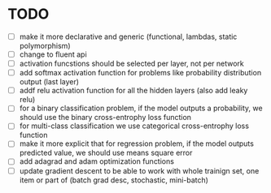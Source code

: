 # TODO
- [ ] make it more declarative and generic (functional, lambdas, static polymorphism)
- [ ] change to fluent api
- [ ] activation funcstions should be selected per layer, not per network
- [ ] add softmax activation function for problems like probability distribution output (last layer)
- [ ] addf relu activation function for all the hidden layers (also add leaky relu)
- [ ] for a binary classification problem, if the model outputs a probability, we should use the binary cross-entrophy loss function
- [ ] for multi-class classification we use categorical cross-entrophy loss function
- [ ] make it more explicit that for regression problem, if the model outputs predicted value, we should use means square error
- [ ] add adagrad and adam optimization functions
- [ ] update gradient descent to be able to work with whole trainign set, one item or part of (batch grad desc, stochastic, mini-batch)
